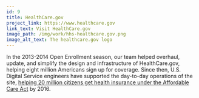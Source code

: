 ```yaml
---
id: 9
title: HealthCare.gov
project_link: https://www.healthcare.gov
link_text: Visit HealthCare.gov
image_path: /img/work/hhs-healthcare.gov.png
image_alt_text: The healthcare.gov logo
---
```


In the 2013-2014 Open Enrollment season, our team helped overhaul, update, and simplify the design and infrastructure of HealthCare.gov, helping eight million Americans sign up for coverage. Since then, U.S. Digital Service engineers have supported the day-to-day operations of the site, <a href="http://www.nytimes.com/2016/03/04/us/politics/obama-heads-to-wisconsin-to-promote-successes-of-affordable-care-act.html?_r=0">helping 20 million citizens get health insurance under the Affordable Care Act</a> by 2016.